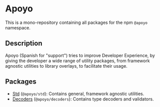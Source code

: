 # Apoyo

This is a mono-repository containing all packages for the npm `@apoyo` namespace.

## Description

Apoyo (Spanish for "support") tries to improve Developer Experience, by giving the developer a wide range of utility packages, from framework agnostic utilities to library overlays, to facilitate their usage.

## Packages

- [Std](packages/std) (`@apoyo/std`): Contains general, framework agnostic utilities.
- [Decoders](packages/decoders) (`@apoyo/decoders`): Contains type decoders and validators.
